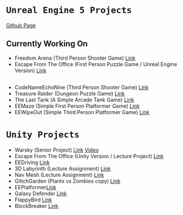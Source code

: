 
# `Unreal Engine 5 Projects`  
[Github Page](https://egemenengin.github.io/Projects/)
	
## Currently Working On
  - Freedom Arena (Third Person Shooter Game) [Link](https://github.com/egemenengin/Freedom-Arena)
  - Escape From The Office (First Person Puzzle Game / Unreal Engine Version) [Link](https://github.com/egemenengin/EscapeFromTheOffice)
## 
- CodeNameEchoNine (Third Person Shooter Game) [Link](https://github.com/egemenengin/CodeNameEchoNine)
- Treasure Raider (Dungeon Puzzle Game) [Link](https://github.com/egemenengin/TreasureRaider)
- The Last Tank (A Simple Arcade Tank Game) [Link](https://github.com/egemenengin/TheLastTank)
- EEMaze (Simple First Person Platformer Game) [Link](https://github.com/egemenengin/EEMaze)
- EEWipeOut (Simple Third Person Platformer Game) [Link](https://github.com/egemenengin/EEWipeOut)
#   

# `Unity Projects`  
- Warsky (Senior Project) [Link](https://gitlab.com/berkay.ozek/warsky) [Video](https://youtu.be/_GUjJN_wZeA)
- Escape From The Office (Unity Version / Lecture Project) [Link](https://github.com/egemenengin/Escape-from-The-Office)
- EEDriving [Link](https://github.com/egemenengin/EEDriving)
- 3D Labyrinth (Lecture Assignment) [Link](https://github.com/egemenengin/CMPE316_Assignment01_3DLabyrinth_EgemenEngin)
- Nav Mesh (Lecture Assignment) [Link](https://github.com/egemenengin/CMPE316_Assignment02_NavMesh_EgemenEngin)
- GlitchGarden (Plants vs Zombies copy) [Link](https://github.com/egemenengin/GlitchGarden)
- EEPlatformer[Link](https://github.com/egemenengin/EEPlatformer)
- Galaxy Defender [Link](https://github.com/egemenengin/GalaxyDefender)
- FlappyBird [Link](https://github.com/egemenengin/FlappyBird)
- BlockBreaker [Link](https://github.com/egemenengin/BlockBreaker)
#
